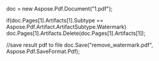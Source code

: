 
doc = new Aspose.Pdf.Document("1.pdf");

if(doc.Pages[1].Artifacts[1].Subtype == Aspose.Pdf.Artifact.ArtifactSubtype.Watermark)
    doc.Pages[1].Artifacts.Delete(doc.Pages[1].Artifacts[1]);

//save result pdf to file
doc.Save("remove_watermark.pdf", Aspose.Pdf.SaveFormat.Pdf);